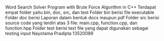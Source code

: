 Word Search Solver Program with Brute Force Algorithm in C++ 
Terdapat empat folder yaitu bin, doc, src, dan test 
Folder bin berisi file executable 
Folder doc berisi Laporan dalam bentuk docx maupun pdf
Folder src berisi source code yang terdiri atas 3 file: main.cpp, function.cpp, dan function.hpp
Folder test berisi text file yang dapat digunakan sebagai testing input
Nayotama Pradipta 
13520089